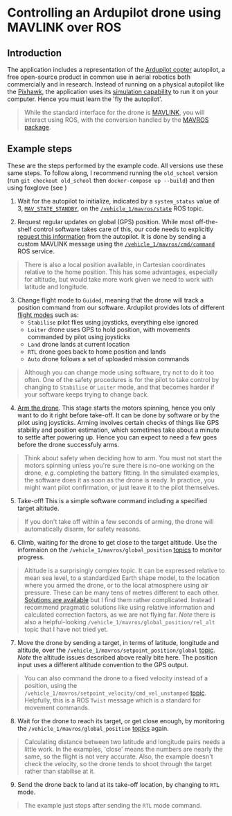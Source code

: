 # Controlling an Ardupilot drone using MAVLINK over ROS

## Introduction

The application includes a representation of the [Ardupilot copter](https://ardupilot.org/copter/docs/introduction.html) autopilot, a free open-source product in common use in aerial robotics both commercially and in research.  Instead of running on a physical autopilot like the [Pixhawk](https://pixhawk.org/), the application uses its [simulation capability](https://ardupilot.org/copter/docs/common-simulation.html) to run it on your computer.  Hence you must learn the 'fly the autopilot'.  

> While the standard interface for the drone is [MAVLINK](https://mavlink.io/en/), you will interact using ROS, with the conversion handled by the [MAVROS package](http://wiki.ros.org/mavros).

## Example steps

These are the steps performed by the example code.  All versions use these same steps.  To follow along, I recommend running the `old_school` version (run `git checkout old_school` then `docker-compose up --build`) and then using foxglove (see )

 1. Wait for the autopilot to initialize, indicated by a `system_status` value of 3, [`MAV_STATE_STANDBY`](https://mavlink.io/en/messages/common.html#MAV_STATE_STANDBY), on the [`/vehicle_1/mavros/state`](http://wiki.ros.org/mavros#mavros.2FPlugins.sys_status) ROS topic.

 2. Request regular updates on global (GPS) position.  While most off-the-shelf control software takes care of this, our code needs to explicitly [request this information](https://ardupilot.org/dev/docs/mavlink-requesting-data.html) from the autopilot.  It is done by sending a custom MAVLINK message using the [`/vehicle_1/mavros/cmd/command`](http://wiki.ros.org/mavros#mavros.2FPlugins.command) ROS service.

> There is also a local position available, in Cartesian coordinates relative to the home position.  This has some advantages, especially for altitude, but would take more work given we need to work with latitude and longitude.

3. Change flight mode to `Guided`, meaning that the drone will track a position command from our software.  Ardupilot provides lots of different [flight modes](https://ardupilot.org/copter/docs/flight-modes.html) such as:
    - `Stabilise` pilot flies using joysticks, everything else ignored
    - `Loiter` drone uses GPS to hold position, with movements commanded by pilot using joysticks
    - `Land` drone lands at current location
    - `RTL` drone goes back to home position and lands
    - `Auto` drone follows a set of uploaded mission commands 

> Although you can change mode using software, try not to do it too often.  One of the safety procedures is for the pilot to take control by changing to `Stabilise` or `Loiter` mode, and that becomes harder if your software keeps trying to change back.

4. [Arm the drone](https://ardupilot.org/copter/docs/arming_the_motors.html).  This stage starts the motors spinning, hence you only want to do it right before take-off.  It can be done by software or by the pilot using joysticks.  Arming involves certain checks of things like GPS stability and position estimation, which sometimes take about a minute to settle after powering up.  Hence you can expect to need a few goes before the drone successfuly arms.  

> Think about safety when deciding how to arm.  You must not start the motors spinning unless you're sure there is no-one working on the drone, _e.g._ completing the battery fitting.  In the simulated examples, the software does it as soon as the drone is ready.  In practice, you might want pilot confirmation, or just leave it to the pilot themselves.

5. Take-off!  This is a simple software command including a specified target altitude.

> If you don't take off within a few seconds of arming, the drone will automatically disarm, for safety reasons.

6. Climb, waiting for the drone to get close to the target altitude.  Use the informaion on the `/vehicle_1/mavros/global_position` [topics](http://wiki.ros.org/mavros#mavros.2FPlugins.global_position) to monitor progress.

> Altitude is a surprisingly complex topic.  It can be expressed relative to mean sea level, to a standardized Earth shape model, to the location where you armed the drone, or to the local atmosphere using air pressure.  These can be many tens of metres different to each other.  [Solutions are available](http://wiki.ros.org/mavros#mavros.2FPlugins.Avoiding_Pitfalls_Related_to_Ellipsoid_Height_and_Height_Above_Mean_Sea_Level) but I find them rather complicated.  Instead I recommend pragmatic solutions like using relative information and calculated correction factors, as we are not flying far.  *Note* there is also a helpful-looking `/vehicle_1/mavros/global_position/rel_alt` topic that I have not tried yet.

7. Move the drone by sending a target, in terms of latitude, longitude and altitude, over the `/vehicle_1/mavros/setpoint_position/global` [topic](http://wiki.ros.org/mavros#mavros.2FPlugins.setpoint_position).  *Note* the altitude issues described above really bite here.  The position input uses a different altitude convention to the GPS output.

> You can also command the drone to a fixed velocity instead of a position, using the `/vehicle_1/mavros/setpoint_velocity/cmd_vel_unstamped` [topic](http://wiki.ros.org/mavros#mavros.2FPlugins.setpoint_velocity).  Helpfully, this is a ROS `Twist` message which is a standard for movement commands.

8. Wait for the drone to reach its target, or get close enough, by monitoring the `/vehicle_1/mavros/global_position` [topics](http://wiki.ros.org/mavros#mavros.2FPlugins.global_position) again.

> Calculating distance between two latitude and longitude pairs needs a little work.  In the examples, 'close' means the numbers are nearly the same, so the flight is not very accurate.  Also, the example doesn't check the velocity, so the drone tends to shoot through the target rather than stabilise at it.

9. Send the drone back to land at its take-off location, by changing to `RTL` mode.

> The example just stops after sending the `RTL` mode command.  
